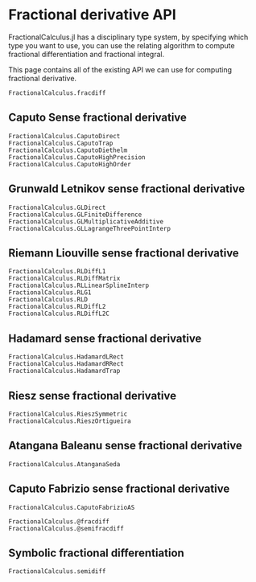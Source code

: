 # Fractional derivative API

FractionalCalculus.jl has a disciplinary type system, by specifying which type you want to use, you can use the relating algorithm to compute fractional differentiation and fractional integral. 

This page contains all of the existing API we can use for computing fractional derivative.

```@docs
FractionalCalculus.fracdiff
```

## Caputo Sense fractional derivative

```@docs
FractionalCalculus.CaputoDirect
FractionalCalculus.CaputoTrap
FractionalCalculus.CaputoDiethelm
FractionalCalculus.CaputoHighPrecision
FractionalCalculus.CaputoHighOrder
```

## Grunwald Letnikov sense fractional derivative

```@docs
FractionalCalculus.GLDirect
FractionalCalculus.GLFiniteDifference
FractionalCalculus.GLMultiplicativeAdditive
FractionalCalculus.GLLagrangeThreePointInterp
```

## Riemann Liouville sense fractional derivative

```@docs
FractionalCalculus.RLDiffL1
FractionalCalculus.RLDiffMatrix
FractionalCalculus.RLLinearSplineInterp
FractionalCalculus.RLG1
FractionalCalculus.RLD
FractionalCalculus.RLDiffL2
FractionalCalculus.RLDiffL2C
```

## Hadamard sense fractional derivative

```@docs
FractionalCalculus.HadamardLRect
FractionalCalculus.HadamardRRect
FractionalCalculus.HadamardTrap
```

## Riesz sense fractional derivative

```@docs
FractionalCalculus.RieszSymmetric
FractionalCalculus.RieszOrtigueira
```

## Atangana Baleanu sense fractional derivative

```@docs
FractionalCalculus.AtanganaSeda
```

## Caputo Fabrizio sense fractional derivative

```@docs
FractionalCalculus.CaputoFabrizioAS
```



```@docs
FractionalCalculus.@fracdiff
FractionalCalculus.@semifracdiff
```

## Symbolic fractional differentiation

```@docs
FractionalCalculus.semidiff
```